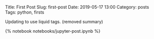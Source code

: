 Title: First Post
Slug: first-post
Date: 2019-05-17 13:00
Category: posts
Tags: python, firsts

Updating to use liquid tags. (removed summary)

{% notebook notebooks/jupyter-post.ipynb %}
